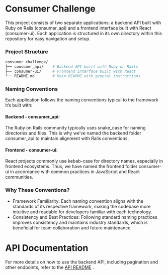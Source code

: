 # Consumer Challenge
This project consists of two separate applications: a backend API built with Ruby on Rails (consumer_api) and a frontend interface built with React (consumer-ui). Each application is structured in its own directory within this repository for easy navigation and setup.

### Project Structure
```bash
consumer_challenge/
├── consumer_api/    # Backend API built with Ruby on Rails
├── consumer-ui/     # Frontend interface built with React
└── README.md        # Main README with general instructions
```

### Naming Conventions
Each application follows the naming conventions typical to the framework it’s built with:

#### Backend - consumer_api:
The Ruby on Rails community typically uses snake_case for naming directories and files. This is why we’ve named the backend folder consumer_api to maintain alignment with Rails conventions.

#### Frontend - consumer-ui:
React projects commonly use kebab-case for directory names, especially in frontend ecosystems. Thus, we have named the frontend folder consumer-ui in accordance with common practices in JavaScript and React communities.

### Why These Conventions?
* Framework Familiarity: Each naming convention aligns with the standards of its respective framework, making the codebase more intuitive and readable for developers familiar with each technology.
* Consistency and Best Practices: Following standard naming practices improves consistency and maintains industry standards, which is beneficial for team collaboration and future maintenance.

# API Documentation
For more details on how to use the backend API, including pagination and other endpoints, refer to the [API README](https://github.com/thiagomrvieira/consumer-challenge/tree/main/consumer_api#readme)
.
